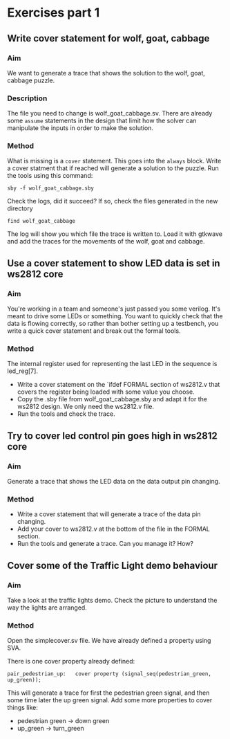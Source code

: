 # Exercises part 1

## Write cover statement for wolf, goat, cabbage

### Aim

We want to generate a trace that shows the solution to the wolf, goat, cabbage puzzle.

### Description

The file you need to change is wolf_goat_cabbage.sv.
There are already some `assume` statements in the design that limit how the solver
can manipulate the inputs in order to make the solution.

### Method

What is missing is a `cover` statement. This goes into the `always` block.
Write a cover statment that if reached will generate a solution to the puzzle.
Run the tools using this command:

    sby -f wolf_goat_cabbage.sby

Check the logs, did it succeed? If so, check the files generated in the new directory

    find wolf_goat_cabbage

The log will show you which file the trace is written to. Load it with gtkwave and 
add the traces for the movements of the wolf, goat and cabbage.

## Use a cover statement to show LED data is set in ws2812 core

### Aim

You're working in a team and someone's just passed you some verilog. It's meant to drive
some LEDs or something. You want to quickly check that the data is flowing correctly,
so rather than bother setting up a testbench, you write a quick cover statement and break
out the formal tools.

### Method

The internal register used for representing the last LED in the sequence is led_reg[7].

* Write a cover statement on the `ifdef FORMAL section of ws2812.v that covers the register being loaded with some value you choose.
* Copy the .sby file from wolf_goat_cabbage.sby and adapt it for the ws2812 design. We only need the ws2812.v file.
* Run the tools and check the trace.

## Try to cover led control pin goes high in ws2812 core

### Aim

Generate a trace that shows the LED data on the data output pin changing.

### Method

* Write a cover statement that will generate a trace of the data pin changing.
* Add your cover to ws2812.v at the bottom of the file in the FORMAL section.
* Run the tools and generate a trace. Can you manage it? How?

## Cover some of the Traffic Light demo behaviour

### Aim

Take a look at the traffic lights demo. Check the picture to understand the way the lights
are arranged.

### Method

Open the simplecover.sv file. We have already defined a property using SVA.

There is one cover property already defined:

    pair_pedestrian_up:   cover property (signal_seq(pedestrian_green, up_green));

This will generate a trace for first the pedestrian green signal, and then some time later the up green signal.
Add some more properties to cover things like:

* pedestrian green -> down green
* up_green -> turn_green

